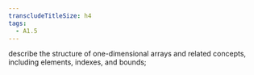 ```yaml
---
transcludeTitleSize: h4
tags:
  - A1.5
---
```

describe the structure of one-dimensional arrays and related concepts, including elements, indexes, and bounds;